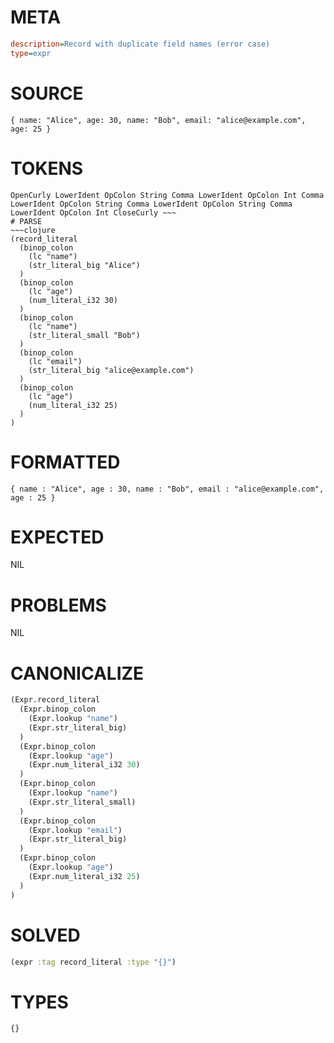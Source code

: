 # META
~~~ini
description=Record with duplicate field names (error case)
type=expr
~~~
# SOURCE
~~~roc
{ name: "Alice", age: 30, name: "Bob", email: "alice@example.com", age: 25 }
~~~
# TOKENS
~~~text
OpenCurly LowerIdent OpColon String Comma LowerIdent OpColon Int Comma LowerIdent OpColon String Comma LowerIdent OpColon String Comma LowerIdent OpColon Int CloseCurly ~~~
# PARSE
~~~clojure
(record_literal
  (binop_colon
    (lc "name")
    (str_literal_big "Alice")
  )
  (binop_colon
    (lc "age")
    (num_literal_i32 30)
  )
  (binop_colon
    (lc "name")
    (str_literal_small "Bob")
  )
  (binop_colon
    (lc "email")
    (str_literal_big "alice@example.com")
  )
  (binop_colon
    (lc "age")
    (num_literal_i32 25)
  )
)
~~~
# FORMATTED
~~~roc
{ name : "Alice", age : 30, name : "Bob", email : "alice@example.com", age : 25 }
~~~
# EXPECTED
NIL
# PROBLEMS
NIL
# CANONICALIZE
~~~clojure
(Expr.record_literal
  (Expr.binop_colon
    (Expr.lookup "name")
    (Expr.str_literal_big)
  )
  (Expr.binop_colon
    (Expr.lookup "age")
    (Expr.num_literal_i32 30)
  )
  (Expr.binop_colon
    (Expr.lookup "name")
    (Expr.str_literal_small)
  )
  (Expr.binop_colon
    (Expr.lookup "email")
    (Expr.str_literal_big)
  )
  (Expr.binop_colon
    (Expr.lookup "age")
    (Expr.num_literal_i32 25)
  )
)
~~~
# SOLVED
~~~clojure
(expr :tag record_literal :type "{}")
~~~
# TYPES
~~~roc
{}
~~~
